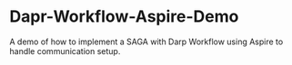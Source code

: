 # Dapr-Workflow-Aspire-Demo
A demo of how to implement a SAGA with Darp Workflow using Aspire to handle communication setup.
